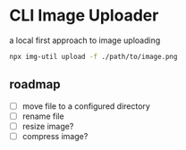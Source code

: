 # CLI Image Uploader

a local first approach to image uploading

```bash
npx img-util upload -f ./path/to/image.png
```

## roadmap

- [ ] move file to a configured directory
- [ ] rename file
- [ ] resize image?
- [ ] compress image?
